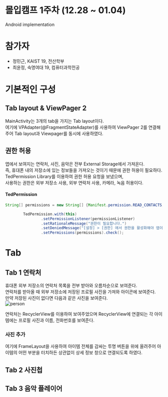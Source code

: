 # 몰입캠프 1주차 (12.28 ~ 01.04)
Android implementation

# 참가자
- 정민근, KAIST 19, 전산학부
- 최윤정, 숙명여대 19, 컴퓨터과학전공

# 기본적인 구성
## Tab layout & ViewPager 2
MainActivity는 3개의 tab을 가지는 Tab layout이다.  
여기에 VPAdapter(@FragmentStateAdapter)를 사용하여 ViewPager 2를 연결해주어 Tab layout과 Viewpager를 동시에 사용하였다.

## 권한 허용
앱에서 보여지는 연락처, 사진, 음악은 전부 External Storage에서 가져온다.  
즉, 휴대폰 내의 저장소에 있는 정보들을 가져오는 것이기 때문에 권한 허용이 필요하다.  
TedPermission Library를 이용하여 권한 허용 요청을 보냈으며,  
사용하는 권한은 외부 저장소 사용, 외부 연락처 사용, 카메라, 녹음 허용이다.  


#### TedPermission  
```Java
String[] permissions = new String[] {Manifest.permission.READ_CONTACTS, Manifest.permission.READ_EXTERNAL_STORAGE, Manifest.permission.WRITE_CONTACTS, Manifest.permission.WRITE_EXTERNAL_STORAGE, Manifest.permission.CAMERA, Manifest.permission.RECORD_AUDIO};

        TedPermission.with(this)
                .setPermissionListener(permissionListener)
                .setRationaleMessage("권한이 필요합니다.")
                .setDeniedMessage("[설정] > [권한] 에서 권한을 활성화해야 앱이 작동합니다.")
                .setPermissions(permissions).check();
```

# Tab

## Tab 1 연락처
휴대폰 외부 저장소의 연락처 목록을 전부 받아와 오름차순으로 보여준다.  
연락처를 받아올 때 외부 저장소에 저장된 프로필 사진을 가져와 아이콘에 보여준다.  
만약 저장된 사진이 없다면 다음과 같은 사진을 보여준다.  
![person](https://user-images.githubusercontent.com/68819204/147920890-da2d34da-ee85-4e75-8b41-e7ad9a857178.png)  

연락처는 RecyclerView를 이용하여 보여주었으며 RecyclerView에 연결되는 각 아이템에는 프로필 사진과 이름, 전화번호를 보여준다. 
### 사진 추가 
여기에 FrameLayout을 사용하여 아이템 전체를 감싸는 투명 버튼을 위에 올려주어 아이템의 어떤 부분을 터치하든 상관없이 상세 정보 창으로 연결되도록 하였다.

## Tab 2 사진첩

## Tab 3 음악 플레이어

